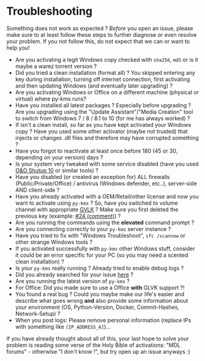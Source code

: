 # Troubleshooting

Something does not work as expected ? _Before_ you open an issue, please make sure to at least follow these steps to further diagnose or even resolve your problem.
If you not follow this, do not expect that we can or want to help you!


* Are you activating a legit Windows copy checked with `sha256`, `md5` or is it maybe a warez torrent version ?
* Did you tried a clean installation (format all) ? You skipped entering any key during installation, turning off internet connection, first activating and then updating Windows (and eventually later upgrading) ?
* Are you activating Windows or Office on a different machine (physical or virtual) where py-kms runs?
* Have you installed all latest packages ? Especially before upgrading ? Are you upgrading using the "Update Assistant"/"Media Creation" tool to switch from Windows 7 / 8 / 8.1 to 10 (for me has always worked) ?
* If isn't a clean install, so far as you have kept activated your Windows copy ? Have you used some other activator (maybe not trusted) that injects or changes .dll files and therefore may have corrupted something ?
* Have you forgot to reactivate at least once before 180 (45 or 30, depending on your version) days ?
* Is your system very tweaked with some service disabled (have you used [O&O Shutup 10](https://www.oo-software.com/en/shutup10) or similar tools) ?
* Have you disabled (or created an exception for) ALL firewalls (Public/Private/Office) / antivirus (Windows defender, etc..), server-side AND client-side ?
* Have you already activated with a OEM/Retail/other license and now you want to activate using `py-kms` ? So, have you switched to volume channel with appropriate [GVLK](Keys.md) ? Make sure you first deleted the previous key (example: [#24 (comment)](https://github.com/SystemRage/py-kms/issues/24#issuecomment-492431436)) ?
* Are you running the commands using the **elevated** command prompt ?
* Are you connecting correctly to your `py-kms` server instance ?
* Have you tried to fix with "Windows Troubleshoot", `sfc /scannow` or other strange Windows tools ?
* If you activated successfully with `py-kms` other Windows stuff, consider it could be an error specific for your PC (so you may need a scented clean installation) ?
* Is your `py-kms` really running ? Already tried to enable debug logs ?
* Did you already searched for your issue [here](https://github.com/SystemRage/py-kms/issues) ?
* Are you running the latest version of `py-kms` ?
* For Office: Did you made sure to use a Office **with** GLVK support ?!
* You found a real bug ? Could you maybe make our life's easier and describe what goes wrong **and** also provide some information about your environment (OS, Python-Version, Docker, Commit-Hashes, Network-Setup) ?
* When you post logs: Please remove personal information (replace IPs with something like `[IP_ADDRESS_A]`)...

If you have already thought about all of this, your last hope to solve your problem is reading some verse of the Holy Bible of activations: "MDL forums" - otherwise "I don't know !", but try open up an issue anyways :)
